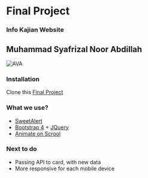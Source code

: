 # Final Project 
### Info Kajian Website

## Muhammad Syafrizal Noor Abdillah 
![AVA](https://i.ibb.co/HVcq4sb/rsz-avataa2ars.png)
 
 ### Installation
 Clone this [Final Project](https://github.com/muhammadsyafr/Final-Project)
 
 ### What we use?
 - [SweetAlert](https://sweetalert.js.org/)
 - [Bootstrap 4](https://getbootstrap.com/) + [JQuery](https://code.jquery.com/)
 - [Animate on Scrool](https://michalsnik.github.io/aos/)
 
 ### Next to do
 - Passing API to card, with new data 
 - More responsive for each mobile device

